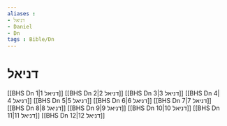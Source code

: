 ```yaml
---
aliases : 
- דניאל
- Daniel
- Dn
tags : Bible/Dn
---
```


# דניאל

[[BHS Dn 1|דניאל 1]]
[[BHS Dn 2|דניאל 2]]
[[BHS Dn 3|דניאל 3]]
[[BHS Dn 4|דניאל 4]]
[[BHS Dn 5|דניאל 5]]
[[BHS Dn 6|דניאל 6]]
[[BHS Dn 7|דניאל 7]]
[[BHS Dn 8|דניאל 8]]
[[BHS Dn 9|דניאל 9]]
[[BHS Dn 10|דניאל 10]]
[[BHS Dn 11|דניאל 11]]
[[BHS Dn 12|דניאל 12]]
